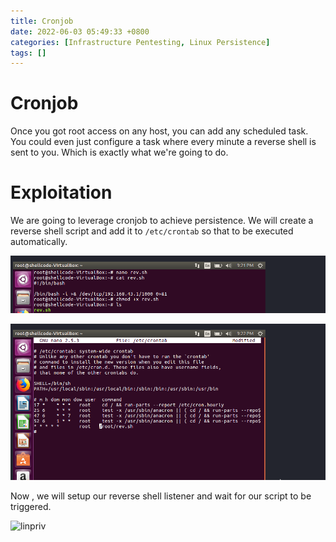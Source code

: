 ```yaml
---
title: Cronjob
date: 2022-06-03 05:49:33 +0800
categories: [Infrastructure Pentesting, Linux Persistence]
tags: []  
---
```


# Cronjob

Once you got root access on any host, you can add any scheduled task. You could even just configure a task where every minute a reverse shell is sent to you. Which is exactly what we're going to do.


# Exploitation

We are going to leverage cronjob to achieve persistence. We will create a reverse shell script and add it to `/etc/crontab` so that to be executed automatically.

![linpriv](https://raw.githubusercontent.com/cyberkhalid/cyberkhalid.github.io/main/assets/img/ipentest/pcron1.png)

![linpriv](https://raw.githubusercontent.com/cyberkhalid/cyberkhalid.github.io/main/assets/img/ipentest/pcron2.png)

Now , we will setup our reverse shell listener and wait for our script to be triggered.

![linpriv](https://raw.githubusercontent.com/cyberkhalid/cyberkhalid.github.io/main/assets/img/ipentest/pcron4.png)
 
